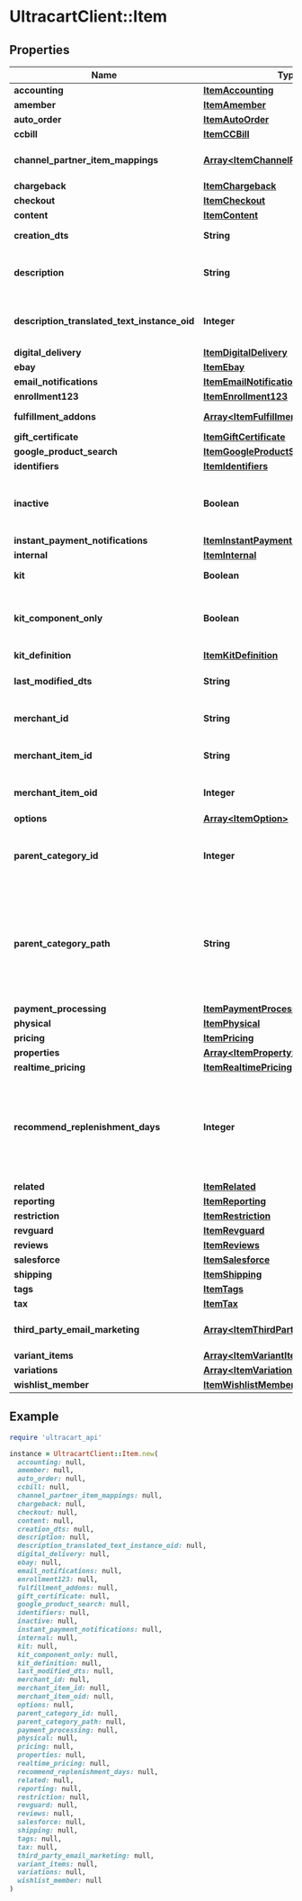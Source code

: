 # UltracartClient::Item

## Properties

| Name | Type | Description | Notes |
| ---- | ---- | ----------- | ----- |
| **accounting** | [**ItemAccounting**](ItemAccounting.md) |  | [optional] |
| **amember** | [**ItemAmember**](ItemAmember.md) |  | [optional] |
| **auto_order** | [**ItemAutoOrder**](ItemAutoOrder.md) |  | [optional] |
| **ccbill** | [**ItemCCBill**](ItemCCBill.md) |  | [optional] |
| **channel_partner_item_mappings** | [**Array&lt;ItemChannelPartnerMapping&gt;**](ItemChannelPartnerMapping.md) | Channel Partner Item Mapping | [optional] |
| **chargeback** | [**ItemChargeback**](ItemChargeback.md) |  | [optional] |
| **checkout** | [**ItemCheckout**](ItemCheckout.md) |  | [optional] |
| **content** | [**ItemContent**](ItemContent.md) |  | [optional] |
| **creation_dts** | **String** | Date/time of creation | [optional] |
| **description** | **String** | Description of the item up to 500 characters. | [optional] |
| **description_translated_text_instance_oid** | **Integer** | Description translated text instance id | [optional] |
| **digital_delivery** | [**ItemDigitalDelivery**](ItemDigitalDelivery.md) |  | [optional] |
| **ebay** | [**ItemEbay**](ItemEbay.md) |  | [optional] |
| **email_notifications** | [**ItemEmailNotifications**](ItemEmailNotifications.md) |  | [optional] |
| **enrollment123** | [**ItemEnrollment123**](ItemEnrollment123.md) |  | [optional] |
| **fulfillment_addons** | [**Array&lt;ItemFulfillmentAddon&gt;**](ItemFulfillmentAddon.md) | Fulfillment Add-ons | [optional] |
| **gift_certificate** | [**ItemGiftCertificate**](ItemGiftCertificate.md) |  | [optional] |
| **google_product_search** | [**ItemGoogleProductSearch**](ItemGoogleProductSearch.md) |  | [optional] |
| **identifiers** | [**ItemIdentifiers**](ItemIdentifiers.md) |  | [optional] |
| **inactive** | **Boolean** | True if this item is inactive and can not be purchased | [optional] |
| **instant_payment_notifications** | [**ItemInstantPaymentNotifications**](ItemInstantPaymentNotifications.md) |  | [optional] |
| **internal** | [**ItemInternal**](ItemInternal.md) |  | [optional] |
| **kit** | **Boolean** | True if this item is a kit | [optional] |
| **kit_component_only** | **Boolean** | True if this item can only be usd as a kit component | [optional] |
| **kit_definition** | [**ItemKitDefinition**](ItemKitDefinition.md) |  | [optional] |
| **last_modified_dts** | **String** | Date/time of last modification | [optional] |
| **merchant_id** | **String** | UltraCart merchant ID owning item | [optional] |
| **merchant_item_id** | **String** | Unique item id assigned to this item | [optional] |
| **merchant_item_oid** | **Integer** | Unique object identifier for this item | [optional] |
| **options** | [**Array&lt;ItemOption&gt;**](ItemOption.md) | Options | [optional] |
| **parent_category_id** | **Integer** | Parent category of the item.  Zero indicates the root folder. | [optional] |
| **parent_category_path** | **String** | Parent category path.  / indicates the root folder.  This is the folder structure within item management. | [optional] |
| **payment_processing** | [**ItemPaymentProcessing**](ItemPaymentProcessing.md) |  | [optional] |
| **physical** | [**ItemPhysical**](ItemPhysical.md) |  | [optional] |
| **pricing** | [**ItemPricing**](ItemPricing.md) |  | [optional] |
| **properties** | [**Array&lt;ItemProperty&gt;**](ItemProperty.md) | Properties | [optional] |
| **realtime_pricing** | [**ItemRealtimePricing**](ItemRealtimePricing.md) |  | [optional] |
| **recommend_replenishment_days** | **Integer** | Number of days to recommend replenishment after.  Null is not configured.  Set to zero to disable. | [optional] |
| **related** | [**ItemRelated**](ItemRelated.md) |  | [optional] |
| **reporting** | [**ItemReporting**](ItemReporting.md) |  | [optional] |
| **restriction** | [**ItemRestriction**](ItemRestriction.md) |  | [optional] |
| **revguard** | [**ItemRevguard**](ItemRevguard.md) |  | [optional] |
| **reviews** | [**ItemReviews**](ItemReviews.md) |  | [optional] |
| **salesforce** | [**ItemSalesforce**](ItemSalesforce.md) |  | [optional] |
| **shipping** | [**ItemShipping**](ItemShipping.md) |  | [optional] |
| **tags** | [**ItemTags**](ItemTags.md) |  | [optional] |
| **tax** | [**ItemTax**](ItemTax.md) |  | [optional] |
| **third_party_email_marketing** | [**Array&lt;ItemThirdPartyEmailMarketing&gt;**](ItemThirdPartyEmailMarketing.md) | 3rd Party Email Marketing | [optional] |
| **variant_items** | [**Array&lt;ItemVariantItem&gt;**](ItemVariantItem.md) | Variant Items | [optional] |
| **variations** | [**Array&lt;ItemVariation&gt;**](ItemVariation.md) | Variations | [optional] |
| **wishlist_member** | [**ItemWishlistMember**](ItemWishlistMember.md) |  | [optional] |

## Example

```ruby
require 'ultracart_api'

instance = UltracartClient::Item.new(
  accounting: null,
  amember: null,
  auto_order: null,
  ccbill: null,
  channel_partner_item_mappings: null,
  chargeback: null,
  checkout: null,
  content: null,
  creation_dts: null,
  description: null,
  description_translated_text_instance_oid: null,
  digital_delivery: null,
  ebay: null,
  email_notifications: null,
  enrollment123: null,
  fulfillment_addons: null,
  gift_certificate: null,
  google_product_search: null,
  identifiers: null,
  inactive: null,
  instant_payment_notifications: null,
  internal: null,
  kit: null,
  kit_component_only: null,
  kit_definition: null,
  last_modified_dts: null,
  merchant_id: null,
  merchant_item_id: null,
  merchant_item_oid: null,
  options: null,
  parent_category_id: null,
  parent_category_path: null,
  payment_processing: null,
  physical: null,
  pricing: null,
  properties: null,
  realtime_pricing: null,
  recommend_replenishment_days: null,
  related: null,
  reporting: null,
  restriction: null,
  revguard: null,
  reviews: null,
  salesforce: null,
  shipping: null,
  tags: null,
  tax: null,
  third_party_email_marketing: null,
  variant_items: null,
  variations: null,
  wishlist_member: null
)
```

